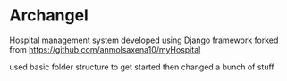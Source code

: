 # Archangel
Hospital management system developed using Django framework
forked from https://github.com/anmolsaxena10/myHospital

used basic folder structure to get started then changed a bunch of stuff